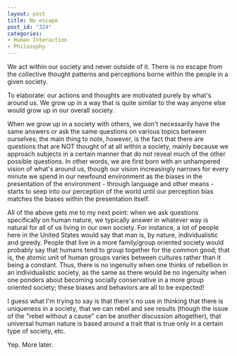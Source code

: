 ```yaml
--- 
layout: post
title: No escape
post_id: "324"
categories:
- Human Interaction
- Philosophy
---
```

We act within our society and never outside of it.  There is no escape from the collective thought patterns and perceptions borne within the people in a given society.

To elaborate: our actions and thoughts are motivated purely by what's around us.  We grow up in a way that is quite similar to the way anyone else would grow up in our overall society.

When we grow up in a society with others, we don't necessarily have the same answers or ask the same questions on various topics between ourselves; the main thing to note, however, is the fact that there are questions that are NOT thought of at all within a society, mainly because we approach subjects in a certain manner that do not reveal much of the other possible questions.  In other words, we are first born with an unhampered vision of what's around us, though our vision increasingly narrows for every minute we spend in our newfound environment as the biases in the presentation of the environment - through language and other means - starts to seep into our perception of the world until our perception bias matches the biases within the presentation itself.

All of the above gets me to my next point: when we ask questions specifically on human nature, we typically answer in whatever way is natural for all of us living in our own society.  For instance, a lot of people here in the United States would say that man is, by nature, individualistic and greedy.  People that live in a more family/group oriented society would probably say that humans tend to group together for the common good; that is, the atomic unit of human groups varies between cultures rather than it being a constant.  Thus, there is no ingenuity when one thinks of rebellion in an individualistic society, as the same as there would be no ingenuity when one ponders about becoming socially conservative in a more group oriented society; these biases and behaviors are all to be expected!

I guess what I'm trying to say is that there's no use in thinking that there is uniqueness in a society, that we can rebel and see results (though the issue of the "rebel without a cause" can be another discussion altogether), that universal human nature is based around a trait that is true only in a certain type of society, etc.

Yep.  More later.
